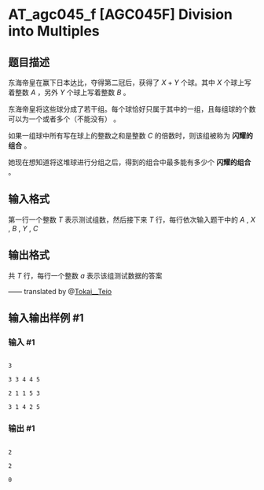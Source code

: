 # AT_agc045_f [AGC045F] Division into Multiples

## 题目描述

东海帝皇在赢下日本达比，夺得第二冠后，获得了 $X+Y$ 个球。其中 $X$ 个球上写着整数 $A$ ，另外 $Y$ 个球上写着整数 $B$ 。

东海帝皇将这些球分成了若干组。每个球恰好只属于其中的一组，且每组球的个数可以为一个或者多个（不能没有） 。

如果一组球中所有写在球上的整数之和是整数 $C$ 的倍数时，则该组被称为 **闪耀的组合** 。

她现在想知道将这堆球进行分组之后，得到的组合中最多能有多少个 **闪耀的组合** 。

## 输入格式

第一行一个整数 $T$ 表示测试组数，然后接下来 $T$ 行，每行依次输入题干中的 $A$ ,  $X$ , $B$ , $Y$ , $C$

## 输出格式

共 $T$ 行，每行一个整数 $a$ 表示该组测试数据的答案

—— translated by @[Tokai__Teio](https://www.luogu.com.cn/user/1003652)

## 输入输出样例 #1

### 输入 #1

```
3
3 3 4 4 5
2 1 1 5 3
3 1 4 2 5
```

### 输出 #1

```
2
2
0
```